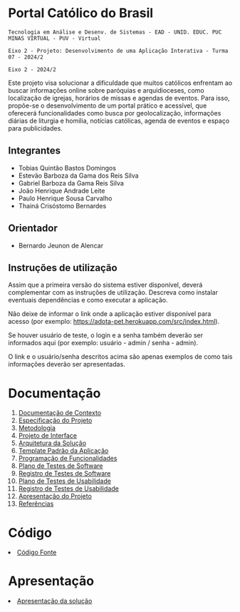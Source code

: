 # Portal Católico do Brasil

`Tecnologia em Análise e Desenv. de Sistemas - EAD - UNID. EDUC. PUC MINAS VIRTUAL - PUV - Virtual`

`Eixo 2 - Projeto: Desenvolvimento de uma Aplicação Interativa - Turma 07 - 2024/2`

`Eixo 2 - 2024/2`

Este projeto visa solucionar a dificuldade que muitos católicos enfrentam ao buscar informações online sobre paróquias e arquidioceses, como localização de igrejas, horários de missas e agendas de eventos. Para isso, propõe-se o desenvolvimento de um portal prático e acessível, que oferecerá funcionalidades como busca por geolocalização, informações diárias de liturgia e homilia, notícias católicas, agenda de eventos e espaço para publicidades.


## Integrantes

* Tobias Quintão Bastos Domingos
* Estevão Barboza da Gama dos Reis Silva
* Gabriel Barboza da Gama Reis Silva
* João Henrique Andrade Leite
* Paulo Henrique Sousa Carvalho
* Thainá Crisóstomo Bernardes

## Orientador

* Bernardo Jeunon de Alencar

## Instruções de utilização

Assim que a primeira versão do sistema estiver disponível, deverá complementar com as instruções de utilização. Descreva como instalar eventuais dependências e como executar a aplicação.

Não deixe de informar o link onde a aplicação estiver disponível para acesso (por exemplo: https://adota-pet.herokuapp.com/src/index.html).

Se houver usuário de teste, o login e a senha também deverão ser informados aqui (por exemplo: usuário - admin / senha - admin).

O link e o usuário/senha descritos acima são apenas exemplos de como tais informações deverão ser apresentadas.

# Documentação

<ol>
<li><a href="docs/01-Documentação de Contexto.md"> Documentação de Contexto</a></li>
<li><a href="docs/02-Especificação do Projeto.md"> Especificação do Projeto</a></li>
<li><a href="docs/03-Metodologia.md"> Metodologia</a></li>
<li><a href="docs/04-Projeto de Interface.md"> Projeto de Interface</a></li>
<li><a href="docs/05-Arquitetura da Solução.md"> Arquitetura da Solução</a></li>
<li><a href="docs/06-Template Padrão da Aplicação.md"> Template Padrão da Aplicação</a></li>
<li><a href="docs/07-Programação de Funcionalidades.md"> Programação de Funcionalidades</a></li>
<li><a href="docs/08-Plano de Testes de Software.md"> Plano de Testes de Software</a></li>
<li><a href="docs/09-Registro de Testes de Software.md"> Registro de Testes de Software</a></li>
<li><a href="docs/10-Plano de Testes de Usabilidade.md"> Plano de Testes de Usabilidade</a></li>
<li><a href="docs/11-Registro de Testes de Usabilidade.md"> Registro de Testes de Usabilidade</a></li>
<li><a href="docs/12-Apresentação do Projeto.md"> Apresentação do Projeto</a></li>
<li><a href="docs/13-Referências.md"> Referências</a></li>
</ol>

# Código

<li><a href="src/README.md"> Código Fonte</a></li>

# Apresentação

<li><a href="presentation/README.md"> Apresentação da solução</a></li>
